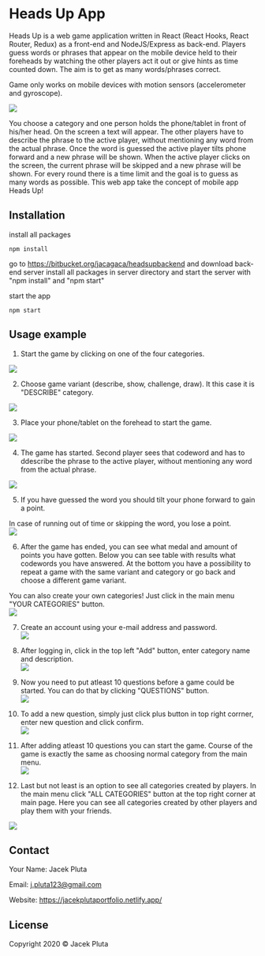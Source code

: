 # Heads Up App

Heads Up is a web game application written in React (React Hooks, React Router, Redux) as a front-end and NodeJS/Express as back-end.
Players guess words or phrases that appear on the mobile device held to their foreheads by watching the other players act it out or give hints as time counted down.
The aim is to get as many words/phrases correct.

Game only works on mobile devices with motion sensors (accelerometer and gyroscope).

![](mdimages/12.gif)

You choose a category and one person holds the phone/tablet in front of his/her head.
On the screen a text will appear. The other players have to describe the phrase to the active player, without mentioning any word from the actual phrase.
Once the word is guessed the active player tilts phone forward and a new phrase will be shown.
When the active player clicks on the screen, the current phrase will be skipped and a new phrase will be shown.
For every round there is a time limit and the goal is to guess as many words as possible.
This web app take the concept of mobile app Heads Up!

## Installation

install all packages

```
npm install
```

go to https://bitbucket.org/jacagaca/headsupbackend and download back-end server
install all packages in server directory and start the server with "npm install" and "npm start"

start the app

```
npm start
```

## Usage example

1. Start the game by clicking on one of the four categories.

![](mdimages/1.png)

2. Choose game variant (describe, show, challenge, draw). It this case it is "DESCRIBE" category.

![](mdimages/2.png)

3. Place your phone/tablet on the forehead to start the game.

![](mdimages/3.png)

4. The game has started. Second player sees that codeword and has to ddescribe the phrase to the active player, without mentioning any word from the actual phrase.

![](mdimages/4.png)

5. If you have guessed the word you should tilt your phone forward to gain a point.

In case of running out of time or skipping the word, you lose a point.  
![](mdimages/5.png)

6. After the game has ended, you can see what medal and amount of points you have gotten.
   Below you can see table with results what codewords you have answered.
   At the bottom you have a possibility to repeat a game with the same variant and category or go back and choose a different game variant.

You can also create your own categories! Just click in the main menu "YOUR CATEGORIES" button.  
![](mdimages/55.png)

7. Create an account using your e-mail address and password.  
   ![](mdimages/6.png)

8. After logging in, click in the top left "Add" button, enter category name and description.  
   ![](mdimages/7.png)
   
9. Now you need to put atleast 10 questions before a game could be started. You can do that by clicking "QUESTIONS" button.  
   ![](mdimages/8.png)

10. To add a new question, simply just click plus button in top right corrner, enter new question and click confirm.  
   ![](mdimages/9.png)

11. After adding atleast 10 questions you can start the game. Course of the game is exactly the same as choosing normal category from the main menu.  
    ![](mdimages/10.png)

12. Last but not least is an option to see all categories created by players. In the main menu click "ALL CATEGORIES" button at the top right corner at main page.
    Here you can see all categories created by other players and play them with your friends.

![](mdimages/11.png)


## Contact

Your Name: Jacek Pluta

Email: j.pluta123@gmail.com

Website: https://jacekplutaportfolio.netlify.app/

## License

Copyright 2020 © Jacek Pluta
